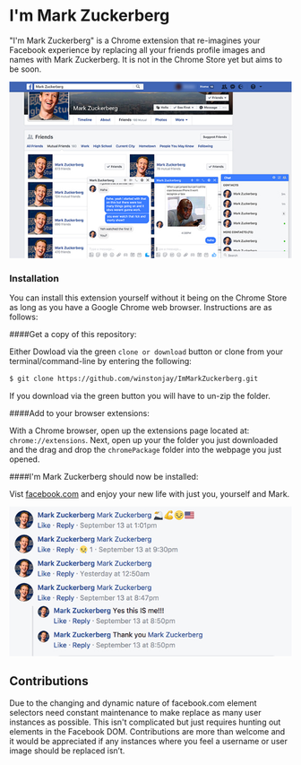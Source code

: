 # I'm Mark Zuckerberg

"I'm Mark Zuckerberg" is a Chrome extension that re-imagines your
Facebook experience by replacing all your friends profile images and names 
with Mark Zuckerberg. It is not in the Chrome Store yet but aims to be soon.

![Preview Image 1](img/preview1.jpg)

### Installation

You can install this extension yourself without it being on the Chrome Store as long as you have a 
Google Chrome web browser. Instructions are as follows:

####Get a copy of this repository:

Either Dowload via the green `clone or download` button or clone from your terminal/command-line by entering the following:

```bash
$ git clone https://github.com/winstonjay/ImMarkZuckerberg.git
```

If you download via the green button you will have to un-zip the folder.

####Add to your browser extensions:

With a Chrome browser, open up the extensions page located at: `chrome://extensions`. Next, open up your the folder you just downloaded and the 
drag and drop the `chromePackage` folder into the webpage you just opened. 

####I'm Mark Zuckerberg should now be installed:

Vist [facebook.com](https://www.facebook.com/) and enjoy your new life with just you, yourself and Mark.

![Preview Image 2](img/preview2.jpg)

## Contributions

Due to the changing and dynamic nature of facebook.com element selectors need constant maintenance to make replace as many user instances as possible. This isn't complicated but just requires hunting out elements in the Facebook DOM. Contributions are more than welcome and it would be appreciated if any instances where you feel a username or user image should be replaced isn’t.
